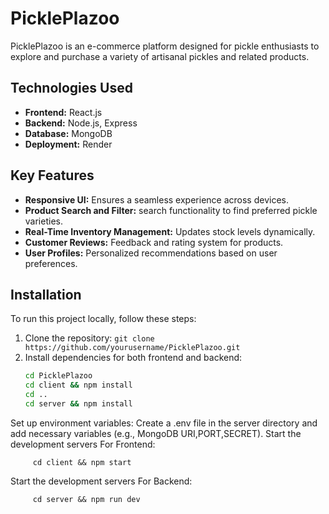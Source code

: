 # PicklePlazoo

PicklePlazoo is an e-commerce platform designed for pickle enthusiasts to explore and purchase a variety of artisanal pickles and related products.

## Technologies Used

- **Frontend:** React.js
- **Backend:** Node.js, Express
- **Database:** MongoDB
- **Deployment:** Render

## Key Features

- **Responsive UI:** Ensures a seamless experience across devices.
- **Product Search and Filter:**  search functionality to find preferred pickle varieties.
- **Real-Time Inventory Management:** Updates stock levels dynamically.
- **Customer Reviews:** Feedback and rating system for products.
- **User Profiles:** Personalized recommendations based on user preferences.

## Installation

To run this project locally, follow these steps:

1. Clone the repository: `git clone https://github.com/yourusername/PicklePlazoo.git`
2. Install dependencies for both frontend and backend:
   ```bash
   cd PicklePlazoo
   cd client && npm install
   cd ..
   cd server && npm install
Set up environment variables:
   Create a .env file in the server directory and add necessary variables 
   (e.g., MongoDB URI,PORT,SECRET).
Start the development servers For Frontend:

         cd client && npm start  
Start the development servers For Backend:

         cd server && npm run dev
 

